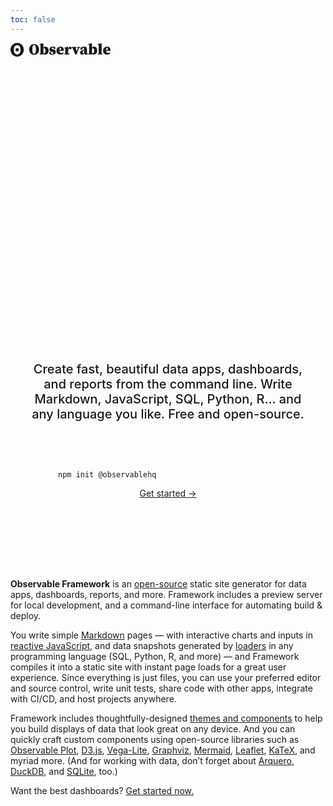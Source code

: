 ```yaml
---
toc: false
---
```


<a href="https://observablehq.com" style="color: inherit;">
  <svg width="160" viewBox="0 0 164.47500610351562 22.68549919128418" fill="currentColor">
    <path d="M10.9646 18.9046C9.95224 18.9046 9.07507 18.6853 8.33313 18.2467C7.59386 17.8098 7.0028 17.1909 6.62722 16.4604C6.22789 15.7003 5.93558 14.8965 5.75735 14.0684C5.56825 13.1704 5.47613 12.2574 5.48232 11.3427C5.48232 10.6185 5.52984 9.92616 5.62578 9.26408C5.7208 8.60284 5.89715 7.93067 6.15391 7.24843C6.41066 6.56618 6.74143 5.97468 7.14438 5.47308C7.56389 4.9592 8.1063 4.54092 8.72969 4.25059C9.38391 3.93719 10.1277 3.78091 10.9646 3.78091C11.977 3.78091 12.8542 4.00021 13.5962 4.43879C14.3354 4.87564 14.9265 5.49454 15.3021 6.22506C15.6986 6.97704 15.9883 7.7744 16.1719 8.61712C16.3547 9.459 16.447 10.3681 16.447 11.3427C16.447 12.067 16.3995 12.7593 16.3035 13.4214C16.2013 14.1088 16.0206 14.7844 15.7644 15.437C15.4994 16.1193 15.1705 16.7108 14.7739 17.2124C14.3774 17.714 13.8529 18.1215 13.1996 18.4349C12.5463 18.7483 11.8016 18.9046 10.9646 18.9046ZM12.8999 13.3447C13.4242 12.8211 13.7159 12.0966 13.7058 11.3427C13.7058 10.5639 13.4436 9.89654 12.92 9.34074C12.3955 8.78495 11.7441 8.50705 10.9646 8.50705C10.1852 8.50705 9.53376 8.78495 9.00928 9.34074C8.49569 9.87018 8.21207 10.5928 8.22348 11.3427C8.22348 12.1216 8.48572 12.7889 9.00928 13.3447C9.53376 13.9005 10.1852 14.1784 10.9646 14.1784C11.7441 14.1784 12.3891 13.9005 12.8999 13.3447ZM10.9646 22.6855C17.0199 22.6855 21.9293 17.6068 21.9293 11.3427C21.9293 5.07871 17.0199 0 10.9646 0C4.90942 0 0 5.07871 0 11.3427C0 17.6068 4.90942 22.6855 10.9646 22.6855Z"></path>
    <path d="M38.8561 19.5061C37.7933 19.5061 36.7728 19.3289 35.7944 18.9747C34.816 18.6205 33.9388 18.0807 33.1629 17.3553C32.4038 16.6299 31.8049 15.719 31.3664 14.6226C30.9278 13.5261 30.7085 12.2357 30.7085 10.7512C30.7085 9.26677 30.9278 7.97631 31.3664 6.87985C31.8218 5.78338 32.4291 4.87248 33.1882 4.14712C33.9473 3.42177 34.816 2.88197 35.7944 2.52773C36.7728 2.17348 37.7933 1.99636 38.8561 1.99636C39.9188 1.99636 40.9393 2.17348 41.9177 2.52773C42.8961 2.88197 43.7648 3.42177 44.5239 4.14712C45.283 4.87248 45.8819 5.78338 46.3205 6.87985C46.7759 7.97631 47.0036 9.26677 47.0036 10.7512C47.0036 12.2357 46.7843 13.5261 46.3458 14.6226C45.9072 15.719 45.2999 16.6299 44.5239 17.3553C43.7648 18.0807 42.8961 18.6205 41.9177 18.9747C40.9393 19.3289 39.9188 19.5061 38.8561 19.5061ZM38.8561 17.9626C39.5814 17.9626 40.1549 17.6674 40.5767 17.077C41.0152 16.4697 41.3273 15.6263 41.5129 14.5467C41.7153 13.4671 41.8165 12.2019 41.8165 10.7512C41.8165 9.30051 41.7153 8.03535 41.5129 6.95576C41.3273 5.87616 41.0152 5.03273 40.5767 4.42545C40.1549 3.81818 39.5814 3.51454 38.8561 3.51454C38.1476 3.51454 37.574 3.81818 37.1355 4.42545C36.6969 5.03273 36.3764 5.87616 36.1739 6.95576C35.9884 8.03535 35.8956 9.30051 35.8956 10.7512C35.8956 12.2019 35.9884 13.4671 36.1739 14.5467C36.3764 15.6263 36.6969 16.4697 37.1355 17.077C37.574 17.6674 38.1476 17.9626 38.8561 17.9626Z"></path>
    <path d="M48.1784 19.0253V17.7348L49.3171 17.4818C49.334 16.8745 49.3424 16.2251 49.3424 15.5335C49.3424 14.8419 49.3424 14.2346 49.3424 13.7117V3.21091L47.976 3.03379V1.89515L53.7451 0.756516L54.1753 1.03485L54.0741 4.55197V7.74015C55.0693 6.76177 56.267 6.27258 57.6671 6.27258C58.5949 6.27258 59.4383 6.51717 60.1974 7.00636C60.9565 7.47869 61.5553 8.19561 61.9939 9.15712C62.4494 10.1018 62.6771 11.2994 62.6771 12.7502C62.6771 14.1334 62.4156 15.3226 61.8927 16.3179C61.3698 17.3131 60.6866 18.0807 59.8431 18.6205C59.0166 19.1434 58.131 19.4048 57.1863 19.4048C56.461 19.4048 55.8284 19.2783 55.2886 19.0253C54.7488 18.7891 54.2765 18.4433 53.8716 17.9879L53.3656 19.4048L48.1784 19.0253ZM55.3392 8.77758C55.1199 8.77758 54.9091 8.81131 54.7066 8.87879C54.5211 8.94626 54.3355 9.03904 54.15 9.15712V16.6215C54.4873 16.8577 54.8837 16.9758 55.3392 16.9758C56.014 16.9758 56.5537 16.6299 56.9586 15.9383C57.3634 15.2467 57.5659 14.184 57.5659 12.7502C57.5659 11.2994 57.3634 10.2789 56.9586 9.68848C56.5537 9.08121 56.014 8.77758 55.3392 8.77758Z"></path>
    <path d="M68.4474 19.4048C66.693 19.4048 65.1411 18.9916 63.7916 18.165L63.9181 14.9262H66.2207L66.6255 17.5577C66.9123 17.6758 67.2075 17.7686 67.5111 17.8361C67.8148 17.8867 68.1269 17.912 68.4474 17.912C69.0884 17.912 69.586 17.8108 69.9402 17.6083C70.2945 17.4059 70.4716 17.0685 70.4716 16.5962C70.4716 16.2588 70.3366 15.9552 70.0667 15.6853C69.8137 15.4154 69.2655 15.1708 68.4221 14.9515L66.9798 14.572C65.9845 14.3021 65.2254 13.8297 64.7025 13.155C64.1796 12.4634 63.9181 11.6284 63.9181 10.65C63.9181 9.38485 64.3989 8.33899 65.3604 7.51242C66.3388 6.68586 67.7389 6.27258 69.5607 6.27258C70.3366 6.27258 71.0536 6.35692 71.7114 6.52561C72.3862 6.69429 73.0694 6.94732 73.761 7.2847L73.5586 10.1439H71.2307L70.674 7.89197C70.5053 7.85823 70.3198 7.83293 70.1174 7.81606C69.9318 7.78232 69.7041 7.76545 69.4342 7.76545C68.9619 7.76545 68.557 7.8751 68.2196 8.09439C67.8991 8.29682 67.7389 8.61732 67.7389 9.05591C67.7389 9.32581 67.857 9.58727 68.0931 9.8403C68.3293 10.0933 68.8859 10.3379 69.7631 10.5741L71.1801 10.9536C72.3609 11.2741 73.2043 11.7718 73.7104 12.4465C74.2333 13.1213 74.4948 13.9563 74.4948 14.9515C74.4948 16.436 73.9465 17.5493 72.8501 18.2915C71.7705 19.0337 70.3029 19.4048 68.4474 19.4048Z"></path>
    <path d="M82.007 7.63894C81.619 7.63894 81.2901 7.92571 81.0202 8.49924C80.7503 9.07278 80.5985 10.1439 80.5647 11.7127H81.754C82.3613 11.7127 82.7661 11.5946 82.9685 11.3585C83.1878 11.1055 83.2975 10.6584 83.2975 10.0174C83.2975 9.14025 83.1625 8.52455 82.8926 8.1703C82.6396 7.81606 82.3444 7.63894 82.007 7.63894ZM82.0829 19.4048C80.8178 19.4048 79.6876 19.1434 78.6923 18.6205C77.7139 18.0975 76.938 17.3469 76.3644 16.3685C75.7909 15.3732 75.5041 14.184 75.5041 12.8008C75.5041 11.7043 75.6981 10.7512 76.0861 9.94151C76.4741 9.13182 76.997 8.45707 77.6549 7.91727C78.3128 7.36061 79.0466 6.94732 79.8563 6.67742C80.666 6.40752 81.4841 6.27258 82.3106 6.27258C83.5252 6.27258 84.5289 6.52561 85.3217 7.03167C86.1314 7.52086 86.7387 8.18717 87.1435 9.03061C87.5484 9.85717 87.7508 10.7849 87.7508 11.8139C87.7508 12.0838 87.7424 12.32 87.7255 12.5224C87.7086 12.708 87.6749 12.9188 87.6243 13.155H80.59C80.725 14.3864 81.0877 15.2805 81.6781 15.8371C82.2853 16.3938 82.9601 16.6721 83.7023 16.6721C84.3433 16.6721 84.8916 16.5625 85.347 16.3432C85.8193 16.107 86.2326 15.8203 86.5869 15.4829L87.5737 16.4444C87.0339 17.4734 86.2917 18.224 85.347 18.6964C84.4192 19.1687 83.3312 19.4048 82.0829 19.4048Z"></path>
    <path d="M88.7975 19V17.7095L90.0121 17.4312C90.0289 16.8239 90.0374 16.1829 90.0374 15.5082C90.0374 14.8166 90.0374 14.2093 90.0374 13.6864V12.0923C90.0374 11.6199 90.0289 11.2404 90.0121 10.9536C90.0121 10.6669 90.0036 10.4054 89.9868 10.1692C89.9868 9.91621 89.9783 9.62101 89.9615 9.28364L88.5951 9.05591V8.01848L94.1871 6.27258L94.6425 6.55091L94.8449 9.48606C95.1823 8.3896 95.6631 7.5799 96.2872 7.05697C96.9282 6.53404 97.5524 6.27258 98.1596 6.27258C98.7838 6.27258 99.3067 6.45813 99.7284 6.82924C100.167 7.18349 100.428 7.74859 100.513 8.52455C100.479 9.19929 100.277 9.73066 99.9055 10.1186C99.5344 10.4897 99.0958 10.6753 98.5898 10.6753C97.8138 10.6753 97.1053 10.2114 96.4643 9.28364L96.3378 9.10651C96.0342 9.44389 95.7305 9.88248 95.4269 10.4223C95.1401 10.9621 94.9461 11.5187 94.8449 12.0923V13.6864C94.8449 14.1756 94.8449 14.7491 94.8449 15.407C94.8449 16.0648 94.8534 16.689 94.8702 17.2794L96.8439 17.7095V19H88.7975Z"></path>
    <path d="M109.671 7.86667V6.67742H114.428V7.86667L112.91 8.1197L108.735 19H106.457L101.953 8.1197L100.739 7.86667V6.67742H108.355V7.86667L107.014 8.1703L109.114 13.99L111.062 8.145L109.671 7.86667Z"></path>
    <path d="M124.267 19.4048C123.474 19.4048 122.833 19.253 122.344 18.9494C121.872 18.6289 121.526 18.1819 121.307 17.6083C120.817 18.1481 120.32 18.5867 119.814 18.9241C119.324 19.2446 118.624 19.4048 117.714 19.4048C116.718 19.4048 115.917 19.1181 115.31 18.5445C114.719 17.971 114.424 17.1697 114.424 16.1408C114.424 15.4829 114.568 14.9009 114.854 14.3948C115.158 13.8719 115.681 13.3996 116.423 12.9779C117.182 12.5393 118.245 12.1429 119.611 11.7886C119.814 11.738 120.05 11.679 120.32 11.6115C120.59 11.5272 120.868 11.4513 121.155 11.3838V10.4729C121.155 9.39328 121.028 8.65106 120.775 8.24621C120.539 7.84136 120.025 7.63894 119.232 7.63894C119.164 7.63894 119.097 7.63894 119.029 7.63894C118.979 7.63894 118.92 7.63894 118.852 7.63894V8.49924C118.852 9.52823 118.641 10.262 118.22 10.7006C117.798 11.1223 117.317 11.3332 116.777 11.3332C115.748 11.3332 115.107 10.8777 114.854 9.96682C114.854 8.87035 115.369 7.98475 116.398 7.31C117.444 6.61838 118.987 6.27258 121.028 6.27258C122.783 6.27258 124.014 6.66056 124.722 7.43652C125.448 8.19561 125.811 9.44389 125.811 11.1814V16.9758C125.811 17.2625 125.954 17.4059 126.241 17.4059C126.342 17.4059 126.443 17.3722 126.544 17.3047C126.646 17.2204 126.772 17.0685 126.924 16.8492L127.658 17.2541C127.354 18.0301 126.932 18.5867 126.392 18.9241C125.87 19.2446 125.161 19.4048 124.267 19.4048ZM118.776 15.3564C118.776 15.9805 118.903 16.4444 119.156 16.748C119.409 17.0517 119.721 17.2035 120.092 17.2035C120.21 17.2035 120.337 17.1782 120.472 17.1276C120.623 17.0601 120.851 16.9252 121.155 16.7227V12.573C120.902 12.6405 120.657 12.7333 120.421 12.8514C120.067 13.0201 119.704 13.3068 119.333 13.7117C118.962 14.1165 118.776 14.6647 118.776 15.3564Z"></path>
    <path d="M128.165 19.0253V17.7348L129.303 17.4818C129.32 16.8745 129.329 16.2251 129.329 15.5335C129.329 14.8419 129.329 14.2346 129.329 13.7117V3.21091L127.962 3.03379V1.89515L133.731 0.756516L134.161 1.03485L134.06 4.55197V7.74015C135.056 6.76177 136.253 6.27258 137.653 6.27258C138.581 6.27258 139.425 6.51717 140.184 7.00636C140.943 7.47869 141.542 8.19561 141.98 9.15712C142.436 10.1018 142.663 11.2994 142.663 12.7502C142.663 14.1334 142.402 15.3226 141.879 16.3179C141.356 17.3131 140.673 18.0807 139.829 18.6205C139.003 19.1434 138.117 19.4048 137.173 19.4048C136.447 19.4048 135.815 19.2783 135.275 19.0253C134.735 18.7891 134.263 18.4433 133.858 17.9879L133.352 19.4048L128.165 19.0253ZM135.325 8.77758C135.106 8.77758 134.895 8.81131 134.693 8.87879C134.507 8.94626 134.322 9.03904 134.136 9.15712V16.6215C134.474 16.8577 134.87 16.9758 135.325 16.9758C136 16.9758 136.54 16.6299 136.945 15.9383C137.35 15.2467 137.552 14.184 137.552 12.7502C137.552 11.2994 137.35 10.2789 136.945 9.68848C136.54 9.08121 136 8.77758 135.325 8.77758Z"></path>
    <path d="M143.904 19V17.7095L145.043 17.4565C145.06 16.8155 145.068 16.1829 145.068 15.5588C145.085 14.9346 145.094 14.3105 145.094 13.6864V3.28682L143.727 3.03379V1.89515L149.572 0.756516L150.002 1.03485L149.901 4.55197V13.6864C149.901 14.3105 149.901 14.9431 149.901 15.5841C149.918 16.2082 149.935 16.8408 149.952 17.4818L151.09 17.7095V19H143.904Z"></path>
    <path d="M158.732 7.63894C158.344 7.63894 158.015 7.92571 157.745 8.49924C157.475 9.07278 157.323 10.1439 157.289 11.7127H158.478C159.086 11.7127 159.491 11.5946 159.693 11.3585C159.912 11.1055 160.022 10.6584 160.022 10.0174C160.022 9.14025 159.887 8.52455 159.617 8.1703C159.364 7.81606 159.069 7.63894 158.732 7.63894ZM158.807 19.4048C157.542 19.4048 156.412 19.1434 155.417 18.6205C154.438 18.0975 153.662 17.3469 153.089 16.3685C152.515 15.3732 152.229 14.184 152.229 12.8008C152.229 11.7043 152.423 10.7512 152.811 9.94151C153.199 9.13182 153.722 8.45707 154.379 7.91727C155.037 7.36061 155.771 6.94732 156.581 6.67742C157.39 6.40752 158.209 6.27258 159.035 6.27258C160.25 6.27258 161.253 6.52561 162.046 7.03167C162.856 7.52086 163.463 8.18717 163.868 9.03061C164.273 9.85717 164.475 10.7849 164.475 11.8139C164.475 12.0838 164.467 12.32 164.45 12.5224C164.433 12.708 164.399 12.9188 164.349 13.155H157.315C157.45 14.3864 157.812 15.2805 158.403 15.8371C159.01 16.3938 159.685 16.6721 160.427 16.6721C161.068 16.6721 161.616 16.5625 162.072 16.3432C162.544 16.107 162.957 15.8203 163.311 15.4829L164.298 16.4444C163.758 17.4734 163.016 18.224 162.072 18.6964C161.144 19.1687 160.056 19.4048 158.807 19.4048Z"></path>
  </svg>
</a>

<div style="display: flex; flex-direction: column; align-items: center; font-family: var(--sans-serif); margin: 4rem 0; text-wrap: balance; text-align: center;">
  <span style="font-weight: 900; font-size: var(--hero-font-size); line-height: 1; padding: 2rem 0; background: linear-gradient(30deg, var(--theme-foreground-focus), currentColor); -webkit-background-clip: text; background-clip: text; -webkit-text-fill-color: transparent;">The best dashboards are built with code</span>
  <span style="font-weight: 500; max-width: 34em; font-size: 20px; color: var(--theme-foreground-muted);">Create fast, beautiful data apps, dashboards, and reports from the command line. Write Markdown, JavaScript, SQL, Python, R… and any language you like. Free and open-source.</span>
</div>

<div style="display: flex; flex-direction: column; align-items: center; font-family: var(--sans-serif); margin: 4rem 0 8rem; text-wrap: balance; text-align: center;">
  <pre style="width: 22rem; text-align: initial;" data-copy><code class="language-sh">npm init @observablehq</code></pre>
  <a href="./getting-started">Get started →</a>
</div>

<style>

:root {
  --hero-font-size: 14vw;
}

@media (min-width: 640px) {
  :root {
    --hero-font-size: 90px;
  }
}

</style>

**Observable Framework** is an [open-source](https://github.com/observablehq/cli) static site generator for data apps, dashboards, reports, and more. Framework includes a preview server for local development, and a command-line interface for automating build & deploy.

You write simple [Markdown](./markdown) pages — with interactive charts and inputs in [reactive JavaScript](./javascript), and data snapshots generated by [loaders](./loaders) in any programming language (SQL, Python, R, and more) — and Framework compiles it into a static site with instant page loads for a great user experience. Since everything is just files, you can use your preferred editor and source control, write unit tests, share code with other apps, integrate with CI/CD, and host projects anywhere.

Framework includes thoughtfully-designed [themes and components](./components) to help you build displays of data that look great on any device. And you can quickly craft custom components using open-source libraries such as [Observable Plot](./lib/plot), [D3.js](./lib/d3), [Vega-Lite](./lib/vega-lite), [Graphviz](./lib/graphviz), [Mermaid](./lib/mermaid), [Leaflet](./lib/leaflet), [KaTeX](./lib/tex), and myriad more. (And for working with data, don’t forget about [Arquero](./lib/arquero), [DuckDB](./lib/duckdb), and [SQLite](./lib/sqlite), too.)

Want the best dashboards? [Get started now.](./getting-started)
